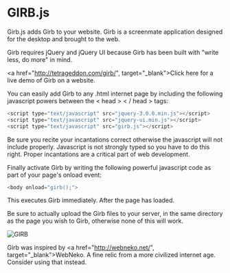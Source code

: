 # GIRB.js

Girb.js adds Girb to your website.
Girb is a screenmate application designed for the desktop and brought to the web.

Girb requires jQuery and jQuery UI because Girb has been built with "write less, do more" in mind.

<a href="http://tetrageddon.com/girb/", target="_blank">Click here</a> for a live demo of Girb on a website.

You can easily add Girb to any .html internet page by including the following javascript powers between the < head > < / head > tags:
```javascript
<script type="text/javascript" src="jquery-3.0.0.min.js"></script>
<script type="text/javascript" src="jquery-ui.min.js"></script>
<script type="text/javascript" src="girb.js"></script>
```
Be sure you recite your incantations correct otherwise the javascript will not include properly.
Javascript is not strongly typed so you have to do this right.
Proper incantations are a critical part of web development.

Finally activate Girb by writing the following powerful javascript code as part of your page's onload event:
```javascript
<body onload="girb();">
```
This executes Girb immediately. After the page has loaded.

Be sure to actually upload the Girb files to your server, in the same directory as the page you wish to Girb, otherwise none of this will work.

![GIRB](http://tetrageddon.com/girb/IMG_GIRB_BANNER.gif "GIRB")

Girb was inspired by <a href="http://webneko.net/", target="_blank">WebNeko</a>. A fine relic from a more civilized internet age.
Consider using that instead.

